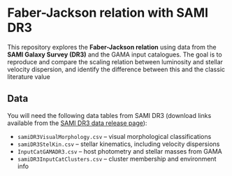 # Faber-Jackson relation with SAMI DR3

This repository explores the **Faber-Jackson relation** using data from the **SAMI Galaxy Survey (DR3)** and the GAMA input catalogues. The goal is to reproduce and compare the scaling relation between luminosity and stellar velocity dispersion, and identify the difference between this and the classic literature value

## Data
You will need the following data tables from SAMI DR3 (download links available from the [SAMI DR3 data release page](https://datacentral.org.au/services/download/)):

- `samiDR3VisualMorphology.csv` – visual morphological classifications  
- `samiDR3StelKin.csv` – stellar kinematics, including velocity dispersions  
- `InputCatGAMADR3.csv` – host photometry and stellar masses from GAMA  
- `samiDR3InputCatClusters.csv` – cluster membership and environment info  

